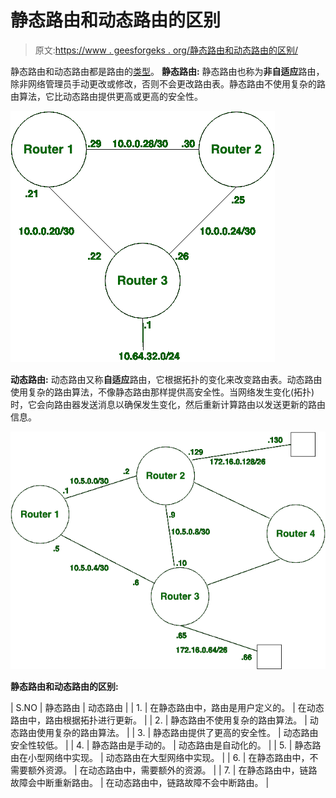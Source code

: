 # 静态路由和动态路由的区别

> 原文:[https://www . geesforgeks . org/静态路由和动态路由的区别/](https://www.geeksforgeeks.org/difference-between-static-and-dynamic-routing/)

静态路由和动态路由都是路由的[类型](https://www.geeksforgeeks.org/computer-network-types-routing/)。
**静态路由:**
静态路由也称为**非自适应**路由，除非网络管理员手动更改或修改，否则不会更改路由表。静态路由不使用复杂的路由算法，它比动态路由提供更高或更高的安全性。

![](img/e841400dca22d6c26c0569932cdf33c7.png)

**动态路由:**
动态路由又称**自适应**路由，它根据拓扑的变化来改变路由表。动态路由使用复杂的路由算法，不像静态路由那样提供高安全性。当网络发生变化(拓扑)时，它会向路由器发送消息以确保发生变化，然后重新计算路由以发送更新的路由信息。

![](img/b793e43adf9d1d86339988c2290f791c.png)

**静态路由和动态路由的区别:**

| S.NO | 静态路由 | 动态路由 |
| 1. | 在静态路由中，路由是用户定义的。 | 在动态路由中，路由根据拓扑进行更新。 |
| 2. | 静态路由不使用复杂的路由算法。 | 动态路由使用复杂的路由算法。 |
| 3. | 静态路由提供了更高的安全性。 | 动态路由安全性较低。 |
| 4. | 静态路由是手动的。 | 动态路由是自动化的。 |
| 5. | 静态路由在小型网络中实现。 | 动态路由在大型网络中实现。 |
| 6. | 在静态路由中，不需要额外资源。 | 在动态路由中，需要额外的资源。 |
| 7. | 在静态路由中，链路故障会中断重新路由。 | 在动态路由中，链路故障不会中断路由。 |